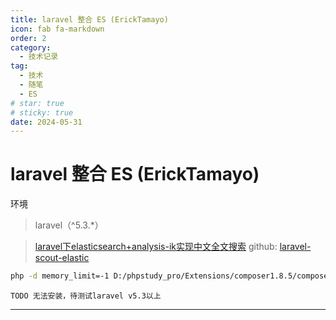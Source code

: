 ```yaml
---
title: laravel 整合 ES (ErickTamayo)
icon: fab fa-markdown
order: 2
category:
  - 技术记录
tag:
  - 技术
  - 随笔
  - ES
# star: true
# sticky: true
date: 2024-05-31
---
```


# laravel 整合 ES (ErickTamayo)



环境

> laravel（^5.3.*）



> [laravel下elasticsearch+analysis-ik实现中文全文搜索](https://baijunyao.com/article/156)  github:  [laravel-scout-elastic](https://github.com/ErickTamayo/laravel-scout-elastic)



```bash
php -d memory_limit=-1 D:/phpstudy_pro/Extensions/composer1.8.5/composer.phar require  tamayo/laravel-scout-elastic *
```

`TODO 无法安装，待测试laravel v5.3以上`



***





















